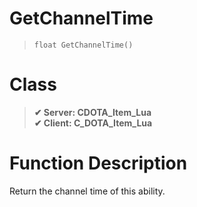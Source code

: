# GetChannelTime
> `float GetChannelTime()`
# Class
> __✔ Server: CDOTA_Item_Lua__  
> __✔ Client: C_DOTA_Item_Lua__  
# Function Description
Return the channel time of this ability.
